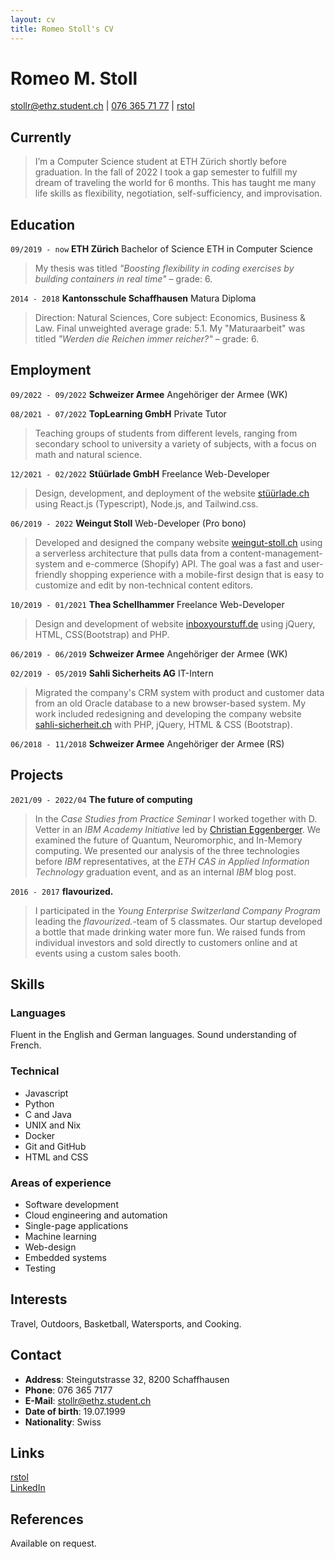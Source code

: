 ```yaml
---
layout: cv
title: Romeo Stoll's CV
---
```


# Romeo M. Stoll

<div id="webaddress">
<a href="mailto:stollr@ethz.student.ch">stollr@ethz.student.ch</a>
| <a href="tel:+41763657177">076 365 71 77</a>
| <i class="fa fa-github"></i> <a href="https://github.com/rstol">rstol</a>
</div>

## Currently

> I’m a Computer Science student at ETH Zürich shortly before graduation. In the fall of 2022 I took a gap semester to fulfill my dream of traveling the world for 6 months. This has taught me many life skills as flexibility, negotiation, self-sufficiency, and improvisation.

## Education

`09/2019 - now`
**ETH Zürich** Bachelor of Science ETH in Computer Science

> My thesis was titled _"Boosting flexibility in coding exercises by building containers in real time"_ – grade: 6.

`2014 - 2018`
**Kantonsschule Schaffhausen** Matura Diploma

> Direction: Natural Sciences, Core subject: Economics, Business & Law. Final unweighted average grade: 5.1. My "Maturaarbeit" was titled _"Werden die Reichen immer reicher?"_ – grade: 6.

## Employment

`09/2022 - 09/2022`
**Schweizer Armee** Angehöriger der Armee (WK)

>

`08/2021 - 07/2022`
**TopLearning GmbH** Private Tutor

> Teaching groups of students from different levels, ranging from secondary school to university a variety of subjects, with a focus on math and natural science.

`12/2021 - 02/2022`
**Stüürlade GmbH** Freelance Web-Developer

> Design, development, and deployment of the website [stüürlade.ch](https://stüürlade.ch) using React.js (Typescript), Node.js, and Tailwind.css.

`06/2019 - 2022`
**Weingut Stoll** Web-Developer (Pro bono)

> Developed and designed the company website [weingut-stoll.ch](https://weingut-stoll.ch) using a serverless architecture that pulls data from a content-management-system and e-commerce (Shopify) API. The goal was a fast and user-friendly shopping experience with a mobile-first design that is easy to customize and edit by non-technical content editors.

`10/2019 - 01/2021`
**Thea Schellhammer** Freelance Web-Developer

> Design and development of website [inboxyourstuff.de](https://inboxyourstuff.de) using jQuery, HTML, CSS(Bootstrap) and PHP.

`06/2019 - 06/2019`
**Schweizer Armee** Angehöriger der Armee (WK)

>

`02/2019 - 05/2019`
**Sahli Sicherheits AG** IT-Intern

> Migrated the company's CRM system with product and customer data from an old Oracle database to a new browser-based system. My work included redesigning and developing the company website [sahli-sicherheit.ch](https://sahli-sicherheit.ch) with PHP, jQuery, HTML & CSS (Bootstrap).

`06/2018 - 11/2018`
**Schweizer Armee** Angehöriger der Armee (RS)

## Projects

`2021/09 - 2022/04`
**The future of computing**

> In the _Case Studies from Practice Seminar_ I worked together with D. Vetter in an _IBM Academy Initiative_ led by [Christian Eggenberger](https://www.linkedin.com/in/christianeggenberger/). We examined the future of Quantum, Neuromorphic, and In-Memory computing. We presented our analysis of the three technologies before _IBM_ representatives, at the _ETH CAS in Applied Information Technology_ graduation event, and as an internal _IBM_ blog post.

`2016 - 2017`
**flavourized.**

> I participated in the _Young Enterprise Switzerland Company Program_ leading the _flavourized._-team of 5 classmates. Our startup developed a bottle that made drinking water more fun. We raised funds from individual investors and sold directly to customers online and at events using a custom sales booth.

## Skills

### Languages

Fluent in the English and German languages. Sound understanding of French.

### Technical

- Javascript
- Python
- C and Java
- UNIX and Nix
- Docker
- Git and GitHub
- HTML and CSS

### Areas of experience

- Software development
- Cloud engineering and automation
- Single-page applications
- Machine learning
- Web-design
- Embedded systems
- Testing

## Interests

Travel, Outdoors, Basketball, Watersports, and Cooking.

## Contact

- **Address**: Steingutstrasse 32, 8200 Schaffhausen
- **Phone**: 076 365 7177
- **E-Mail**: [stollr@ethz.student.ch](mailto:stollr@ethz.student.ch)
- **Date of birth**: 19.07.1999
- **Nationality**: Swiss

## Links

<!-- fa is fontawesome, ai are academicons -->

<i class="fa fa-github"></i> <a href="http://github.com/rstol">rstol</a><br />
<i class="fa fa-linkedin"></i> <a href="https://www.linkedin.com/in/romeo-stoll-276238171">LinkedIn</a>

## References

Available on request.

<!-- ### Footer

Last updated: March 2023 -->
